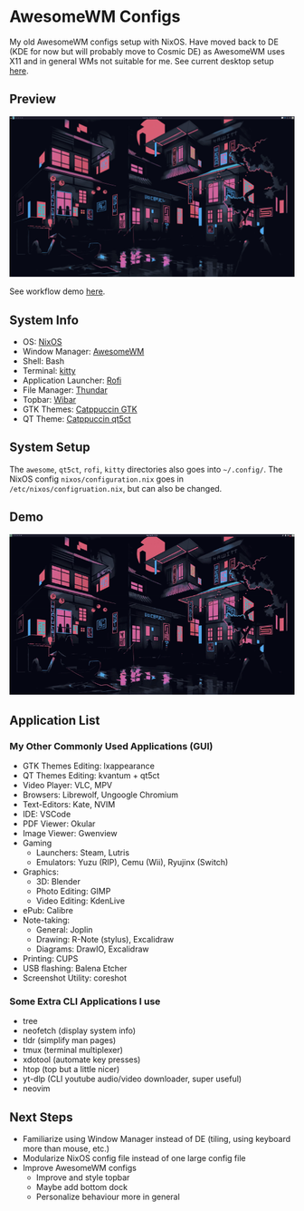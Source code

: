 # AwesomeWM Configs

My old AwesomeWM configs setup with NixOS. Have moved back to DE (KDE for now but will probably move to Cosmic DE) as AwesomeWM uses X11 and in general WMs not suitable for me. See current desktop setup [here](https://github.com/jamesyoung-15/nix-os-configs).


## Preview
![](./assets/20240309-DesktopNix.png)

See workflow demo [here](#demo).

## System Info
- OS: [NixOS](https://nixos.org/)
- Window Manager: [AwesomeWM](https://awesomewm.org/)
- Shell: Bash
- Terminal: [kitty](https://github.com/kovidgoyal/kitty)
- Application Launcher: [Rofi](https://github.com/davatorium/rofi)
- File Manager: [Thundar](https://nixos.wiki/wiki/Thunar)
- Topbar: [Wibar](https://awesomewm.org/doc/api/classes/awful.wibar.html)
- GTK Themes: [Catppuccin GTK](https://github.com/catppuccin/gtk)
- QT Theme: [Catppuccin qt5ct](https://github.com/catppuccin/qt5ct)


## System Setup
The `awesome`, `qt5ct`, `rofi`, `kitty` directories also goes into `~/.config/`. The NixOS config `nixos/configuration.nix` goes in `/etc/nixos/configruation.nix`, but can also be changed.

## Demo
![](./assets/20240221_WindowManagerWorkflow.gif)

## Application List
### My Other Commonly Used Applications (GUI)
- GTK Themes Editing: lxappearance
- QT Themes Editing: kvantum + qt5ct
- Video Player: VLC, MPV
- Browsers: Librewolf, Ungoogle Chromium
- Text-Editors: Kate, NVIM
- IDE: VSCode
- PDF Viewer: Okular
- Image Viewer: Gwenview
- Gaming
  - Launchers: Steam, Lutris
  - Emulators: Yuzu (RIP), Cemu (Wii), Ryujinx (Switch)
- Graphics:
  - 3D: Blender
  - Photo Editing: GIMP
  - Video Editing: KdenLive
- ePub: Calibre
- Note-taking:
  - General: Joplin
  - Drawing: R-Note (stylus), Excalidraw
  - Diagrams: DrawIO, Excalidraw
- Printing: CUPS
- USB flashing: Balena Etcher
- Screenshot Utility: coreshot

### Some Extra CLI Applications I use
- tree
- neofetch (display system info)
- tldr (simplify man pages)
- tmux (terminal multiplexer)
- xdotool (automate key presses)
- htop (top but a little nicer)
- yt-dlp (CLI youtube audio/video downloader, super useful)
- neovim

## Next Steps
- Familiarize using Window Manager instead of DE (tiling, using keyboard more than mouse, etc.)
- Modularize NixOS config file instead of one large config file
- Improve AwesomeWM configs
  - Improve and style topbar
  - Maybe add bottom dock
  - Personalize behaviour more in general
